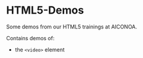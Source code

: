 HTML5-Demos
===========

Some demos from our HTML5 trainings at AICONOA.

Contains demos of:
* the `<video>` element
